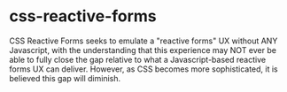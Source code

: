# css-reactive-forms
CSS Reactive Forms seeks to emulate a "reactive forms" UX without ANY Javascript, with the understanding that this experience may NOT ever be able to fully close the gap relative to what a Javascript-based reactive forms UX can deliver. However, as CSS becomes more sophisticated, it is believed this gap will diminish.
